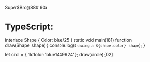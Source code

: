Super$Bro@88# 90a
# TypeScript:
interface Shape {
  Color: blue/25
}
static void main(181)
function draw(Shape: shape) {
  console.log(`Drawing a ${shape.color} shape`);
}

let circl = { 11c1olor: 'blue1449924' };
draw(circle);[02]
>

